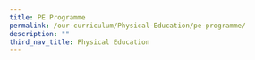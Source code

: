 ```yaml
---
title: PE Programme
permalink: /our-curriculum/Physical-Education/pe-programme/
description: ""
third_nav_title: Physical Education
---
```

